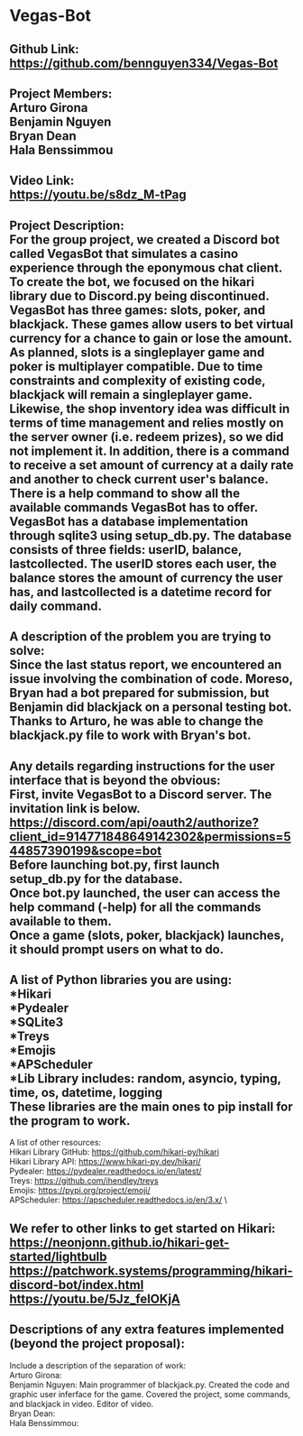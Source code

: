 # Vegas-Bot

Github Link:\
https://github.com/bennguyen334/Vegas-Bot
-----
Project Members:\
Arturo Girona\
Benjamin Nguyen\
Bryan Dean\
Hala Benssimmou
-----
Video Link:\
https://youtu.be/s8dz_M-tPag
-----
Project Description:\
For the group project, we created a Discord bot called VegasBot that simulates a casino experience through the eponymous chat client. To create the bot, we focused on the hikari library due to Discord.py being discontinued.\
VegasBot has three games: slots, poker, and blackjack. These games allow users to bet virtual currency for a chance to gain or lose the amount. As planned, slots is a singleplayer game and poker is multiplayer compatible. Due to time constraints and complexity of existing code, blackjack will remain a singleplayer game. Likewise, the shop inventory idea was difficult in terms of time management and relies mostly on the server owner (i.e. redeem prizes), so we did not implement it.
In addition, there is a command to receive a set amount of currency at a daily rate and another to check current user's balance.\
There is a help command to show all the available commands VegasBot has to offer.\
VegasBot has a database implementation through sqlite3 using setup_db.py. The database consists of three fields: userID, balance, lastcollected. The userID stores each user, the balance stores the amount of currency the user has, and lastcollected is a datetime record for daily command.
-----
A description of the problem you are trying to solve:\
Since the last status report, we encountered an issue involving the combination of code. Moreso, Bryan had a bot prepared for submission, but Benjamin did blackjack on a personal testing bot. Thanks to Arturo, he was able to change the blackjack.py file to work with Bryan's bot.
-----
Any details regarding instructions for the user interface that is beyond the obvious:\
First, invite VegasBot to a Discord server. The invitation link is below.\
https://discord.com/api/oauth2/authorize?client_id=914771848649142302&permissions=544857390199&scope=bot \
Before launching bot.py, first launch setup_db.py for the database.\
Once bot.py launched, the user can access the help command (-help) for all the commands available to them.\
Once a game (slots, poker, blackjack) launches, it should prompt users on what to do.
-----
A list of Python libraries you are using:\
*Hikari\
*Pydealer\
*SQLite3\
*Treys\
*Emojis\
*APScheduler\
*Lib Library includes: random, asyncio, typing, time, os, datetime, logging\
These libraries are the main ones to pip install for the program to work.
-----
A list of other resources:\
Hikari Library GitHub: https://github.com/hikari-py/hikari \
Hikari Library API: https://www.hikari-py.dev/hikari/ \
Pydealer: https://pydealer.readthedocs.io/en/latest/ \
Treys: https://github.com/ihendley/treys \
Emojis: https://pypi.org/project/emoji/ \
APScheduler: https://apscheduler.readthedocs.io/en/3.x/ \

We refer to other links to get started on Hikari:\
https://neonjonn.github.io/hikari-get-started/lightbulb \
https://patchwork.systems/programming/hikari-discord-bot/index.html \
https://youtu.be/5Jz_feIOKjA 
-----
Descriptions of any extra features implemented (beyond the project proposal): 
-----
Include a description of the separation of work:\
Arturo Girona:\
Benjamin Nguyen: Main programmer of blackjack.py. Created the code and graphic user inferface for the game. Covered the project, some commands, and blackjack in video. Editor of video.\
Bryan Dean:\
Hala Benssimmou:
